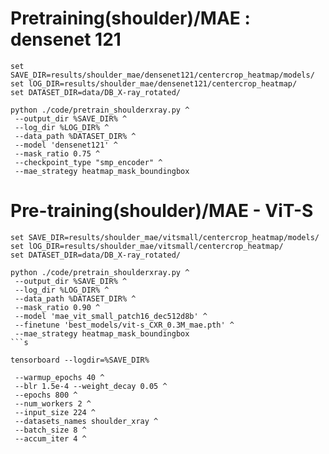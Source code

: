 # Pretraining(shoulder)/MAE : densenet 121
```
set SAVE_DIR=results/shoulder_mae/densenet121/centercrop_heatmap/models/
set lOG_DIR=results/shoulder_mae/densenet121/centercrop_heatmap/
set DATASET_DIR=data/DB_X-ray_rotated/

python ./code/pretrain_shoulderxray.py ^
 --output_dir %SAVE_DIR% ^
 --log_dir %LOG_DIR% ^
 --data_path %DATASET_DIR% ^
 --model 'densenet121' ^
 --mask_ratio 0.75 ^
 --checkpoint_type "smp_encoder" ^
 --mae_strategy heatmap_mask_boundingbox
```
# Pre-training(shoulder)/MAE - ViT-S
```
set SAVE_DIR=results/shoulder_mae/vitsmall/centercrop_heatmap/models/
set lOG_DIR=results/shoulder_mae/vitsmall/centercrop_heatmap/
set DATASET_DIR=data/DB_X-ray_rotated/

python ./code/pretrain_shoulderxray.py ^
 --output_dir %SAVE_DIR% ^
 --log_dir %LOG_DIR% ^
 --data_path %DATASET_DIR% ^
 --mask_ratio 0.90 ^
 --model 'mae_vit_small_patch16_dec512d8b' ^
 --finetune 'best_models/vit-s_CXR_0.3M_mae.pth' ^
 --mae_strategy heatmap_mask_boundingbox
```s

tensorboard --logdir=%SAVE_DIR%

 --warmup_epochs 40 ^
 --blr 1.5e-4 --weight_decay 0.05 ^
 --epochs 800 ^
 --num_workers 2 ^
 --input_size 224 ^
 --datasets_names shoulder_xray ^
 --batch_size 8 ^
 --accum_iter 4 ^
